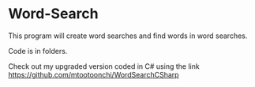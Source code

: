# Word-Search
This program will create word searches and find words in word searches.

Code is in folders.

Check out my upgraded version coded in C# using the link https://github.com/mtootoonchi/WordSearchCSharp
